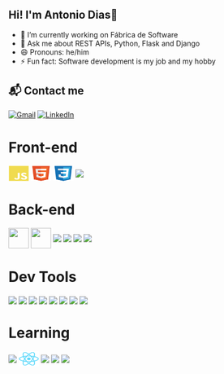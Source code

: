 ## Hi! I'm Antonio Dias👋

- 🔭 I’m currently working on Fábrica de Software
- 💬 Ask me about REST APIs, Python, Flask and Django
- 😄 Pronouns: he/him
- ⚡ Fun fact: Software development is my job and my hobby

## 📬 Contact me

[![Gmail](https://img.shields.io/badge/Gmail-D14836?style=for-the-badge&logo=gmail&logoColor=white)](mailto:antoniodias.dev@gmail.com) [![LinkedIn](https://img.shields.io/badge/LinkedIn-0077B5?style=for-the-badge&logo=linkedin&logoColor=white)](https://www.linkedin.com/in/antonio-dias-52ba56298)



<div>
  <h1>Front-end</h1>
  <img align="center" alt="Rafa-Js" height="30" width="40" src="https://raw.githubusercontent.com/devicons/devicon/master/icons/javascript/javascript-plain.svg">
  <img align="center" alt="Rafa-HTML" height="30" width="40" src="https://raw.githubusercontent.com/devicons/devicon/master/icons/html5/html5-original.svg">
  <img align="center" alt="Rafa-CSS" height="30" width="40" src="https://raw.githubusercontent.com/devicons/devicon/master/icons/css3/css3-original.svg">
  <img align="center" src="https://cdn.jsdelivr.net/gh/devicons/devicon@latest/icons/bootstrap/bootstrap-original.svg" height="40"/>          
</div>

<div>
  <h1>Back-end</h1>
  <img align="center" src="https://cdn.jsdelivr.net/gh/devicons/devicon/icons/python/python-original.svg" width="40" height="40"/>
  <img align="center" src="https://cdn.jsdelivr.net/gh/devicons/devicon@latest/icons/django/django-plain.svg" width="40" height="40"/>
  <img align="center" src="https://cdn.jsdelivr.net/gh/devicons/devicon@latest/icons/djangorest/djangorest-plain.svg" height="40"/>
  <img align="center" src="https://cdn.jsdelivr.net/gh/devicons/devicon@latest/icons/flask/flask-original.svg" height="40"/>

  <img align="center" src="https://cdn.jsdelivr.net/gh/devicons/devicon@latest/icons/sqlite/sqlite-original.svg" height="40"/>     
  <img align="center" src="https://cdn.jsdelivr.net/gh/devicons/devicon@latest/icons/postgresql/postgresql-original.svg" height="40"/>      
</div>

<div>
  <h1>Dev Tools</h1>
  <img align="center" src="https://cdn.jsdelivr.net/gh/devicons/devicon@latest/icons/postman/postman-original.svg" height="40"/>
  <img align="center" src="https://cdn.jsdelivr.net/gh/devicons/devicon@latest/icons/linux/linux-original.svg" height="40"/>
  <img align="center" src="https://cdn.jsdelivr.net/gh/devicons/devicon@latest/icons/docker/docker-original-wordmark.svg" height="40"/>
  <img align="center" src="https://cdn.jsdelivr.net/gh/devicons/devicon@latest/icons/nginx/nginx-original.svg" height="40"/>
  <img align="center" src="https://cdn.jsdelivr.net/gh/devicons/devicon@latest/icons/bash/bash-original.svg" height="40"/>      
  <img align="center" src="https://cdn.jsdelivr.net/gh/devicons/devicon@latest/icons/ssh/ssh-original-wordmark.svg" height="40"/>
  <img align="center" src="https://cdn.jsdelivr.net/gh/devicons/devicon@latest/icons/gitlab/gitlab-original.svg" height="40"/>
  <img align="center" src="https://cdn.jsdelivr.net/gh/devicons/devicon@latest/icons/swagger/swagger-original.svg" height="40"/>    
</div>

<div>
  <h1>Learning</h1>

  <img src="https://cdn.jsdelivr.net/gh/devicons/devicon@latest/icons/typescript/typescript-original.svg" align="center" height="40"/>
  <img align="center" alt="Rafa-React" height="30" width="40" src="https://raw.githubusercontent.com/devicons/devicon/master/icons/react/react-original.svg">
  <img align="center" src="https://cdn.jsdelivr.net/gh/devicons/devicon@latest/icons/vitejs/vitejs-original.svg" height="40"/>
    <img align="center" src="https://cdn.jsdelivr.net/gh/devicons/devicon@latest/icons/nodejs/nodejs-plain-wordmark.svg" height="40"/>
  <img src="https://cdn.jsdelivr.net/gh/devicons/devicon@latest/icons/amazonwebservices/amazonwebservices-original-wordmark.svg" align="center" height="40"/>
</div>

